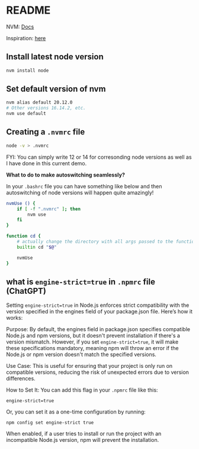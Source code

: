 # README

NVM: [Docs](https://github.com/nvm-sh/nvm)

Inspiration: [here](https://stackoverflow.com/questions/57110542/how-to-write-a-nvmrc-file-which-automatically-change-node-version)

## Install latest node version

```bash
nvm install node
```

## Set default version of nvm

```bash
nvm alias default 20.12.0
# Other versions 16.14.2, etc.
nvm use default
```

## Creating a `.nvmrc` file

```bash
node -v > .nvmrc
```

FYI: You can simply write 12 or 14 for corresonding node versions as well as I have done in this current demo.

**What to do to make autoswitching seamlessly?**

In your `.bashrc` file you can have something like below and then autoswitching of node versions will happen quite amazingly!

```bash
nvmUse () {
	if [ -f ".nvmrc" ]; then
		nvm use
	fi
}

function cd {
    # actually change the directory with all args passed to the function
    builtin cd "$@"

	nvmUse
}
```

## what is `engine-strict=true` in `.npmrc` file (ChatGPT)

Setting `engine-strict=true` in Node.js enforces strict compatibility with the version specified in the engines field of your package.json file. Here’s how it works:

Purpose: By default, the engines field in package.json specifies compatible Node.js and npm versions, but it doesn't prevent installation if there's a version mismatch. However, if you set `engine-strict=true`, it will make these specifications mandatory, meaning npm will throw an error if the Node.js or npm version doesn't match the specified versions.

Use Case: This is useful for ensuring that your project is only run on compatible versions, reducing the risk of unexpected errors due to version differences.

How to Set It: You can add this flag in your `.npmrc` file like this:

`engine-strict=true`

Or, you can set it as a one-time configuration by running:

`npm config set engine-strict true`

When enabled, if a user tries to install or run the project with an incompatible Node.js version, npm will prevent the installation.
